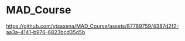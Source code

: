 # MAD_Course

https://github.com/ytsaxena/MAD_Course/assets/87789759/4387d2f2-aa3a-4141-b976-6823bcd35d5b

